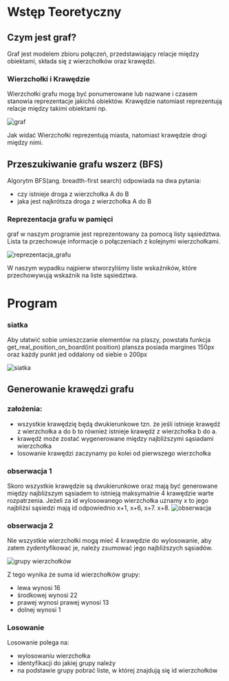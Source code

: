 
# Wstęp Teoretyczny

## Czym jest graf?

Graf jest modelem zbioru połączeń, przedstawiający relacje między obiektami,
składa się z wierzchołków oraz krawędzi. 


### Wierzchołki i Krawędzie

Wierzchołki grafu mogą być ponumerowane lub nazwane i czasem stanowia reprezentacje jakichś obiektów.
Krawędzie natomiast reprezentują relacje między takimi obiektami np.

![graf](graf.png)


Jak widać Wierzchołki reprezentują miasta, natomiast krawędzie drogi między nimi.

## Przeszukiwanie grafu wszerz (BFS)

Algorytm BFS(ang. breadth-first search) odpowiada na dwa pytania:
- czy istnieje droga z wierzchołka A do B
- jaka jest najkrótsza droga z wierzchołka A do B

### Reprezentacja grafu w pamięci

graf w naszym programie jest reprezentowany za pomocą listy sąsiedztwa.
Lista ta przechowuje informacje o połączeniach z kolejnymi wierzchołkami.

![reprezentacja_grafu](reprezentacja.png)

W naszym wypadku najpierw stworzyliśmy liste wskaźników, które przechowywują wskaźnik na liste sąsiedztwa.

# Program

### siatka

Aby ułatwić sobie umieszczanie elementów na plaszy, powstała funkcja 
get_real_position_on_board(int position)
plansza posiada margines 150px oraz każdy punkt jed oddalony od siebie o 200px

![siatka](siatka.png)


## Generowanie krawędzi grafu

### założenia:
- wszystkie krawędzię będą dwukierunkowe tzn. że jeśli istnieje krawędź z wierzchołka a do b to również istnieje krawędź z wierzchołka b do a.
- krawędź może zostać wygenerowane między najbliższymi sąsiadami wierzchołka
- losowanie krawędzi zaczynamy po kolei od pierwszego wierzchołka

### obserwacja 1
Skoro wszystkie krawędzie są dwukierunkowe oraz mają być generowane między najbliższym sąsiadem to istnieją maksymalnie 4 krawędzie warte rozpatrzenia.
Jeżeli za id wylosowanego wierzchołka uznamy x to jego najbliżsi sąsiedzi mają id odpowiednio x+1, x+6, x+7. x+8. 
![obserwacja](obserwacja.png)

### obserwacja 2

Nie wszystkie wierzchołki mogą mieć 4 krawędzie do wylosowanie, aby zatem zydentyfikować je, należy zsumować jego najbliższych sąsiadów.

![grupy wierzchołków](grupy_wierzcholkow.png)

Z tego wynika że suma id wierzchołków grupy:
- lewa wynosi 16
- środkowej wynosi 22
- prawej wynosi prawej wynosi 13
- dolnej wynosi 1

### Losowanie

Losowanie polega na: 
 - wylosowaniu wierzchołka
 - identyfikacji do jakiej grupy należy
 - na podstawie grupy pobrać liste, w której znajdują się id wierzchołków 
